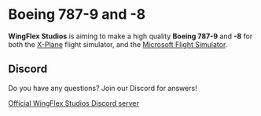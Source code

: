 # Boeing 787-9 and -8
**WingFlex Studios** is aiming to make a high quality **Boeing 787-9** and **-8** for both the [X-Plane](https://x-plane.com) flight simulator, and the [Microsoft Flight Simulator](https://www.flightsimulator.com/).

## Discord
Do you have any questions? Join our Discord for answers!

[Official WingFlex Studios Discord server](https://discord.gg/49bDSp4d)
